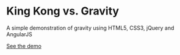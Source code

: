 King Kong vs. Gravity
=======

A simple demonstration of gravity using HTML5, CSS3, jQuery and AngularJS


<a href="http://www.willspencerdesign.com/gravity">See the demo</a>
